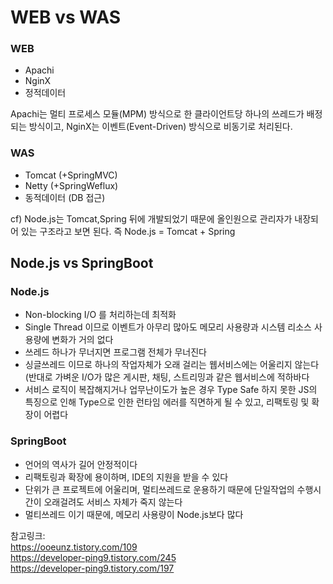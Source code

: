 # WEB vs WAS 

### WEB
* Apachi
* NginX
* 정적데이터

Apachi는 멀티 프로세스 모듈(MPM) 방식으로 한 클라이언트당 하나의 쓰레드가 배정되는 방식이고, NginX는 이벤트(Event-Driven) 방식으로 비동기로 처리된다. 



### WAS
* Tomcat (+SpringMVC)
* Netty  (+SpringWeflux)
* 동적데이터 (DB 접근)

cf)
Node.js는 Tomcat,Spring 뒤에 개발되었기 때문에 올인원으로 관리자가 내장되어 있는 구조라고 보면 된다. 즉 Node.js = Tomcat + Spring


## Node.js vs SpringBoot

### Node.js
* Non-blocking I/O 를 처리하는데 최적화
* Single Thread 이므로 이벤트가 아무리 많아도 메모리 사용량과 시스템 리소스 사용량에 변화가 거의 없다
* 쓰레드 하나가 무너지면 프로그램 전체가 무너진다
* 싱글쓰레드 이므로 하나의 작업자체가 오래 걸리는 웹서비스에는 어울리지 않는다 (반대로 가벼운 I/O가 많은 게시판, 채팅, 스트리밍과 같은 웹서비스에 적하바다
* 서비스 로직이 복잡해지거나 업무난이도가 높은 경우 Type Safe 하지 못한 JS의 특징으로 인해 Type으로 인한 런타임 에러를 직면하게 될 수 있고, 리팩토링 및 확장이 어렵다

### SpringBoot
* 언어의 역사가 길어 안정적이다
* 리팩토링과 확장에 용이하며, IDE의 지원을 받을 수 있다
* 단위가 큰 프로젝트에 어울리며, 멀티쓰레드로 운용하기 때문에 단일작업의 수행시간이 오래걸려도 서비스 자체가 죽지 않는다
* 멀티쓰레드 이기 때문에, 메모리 사용량이 Node.js보다 많다



참고링크:   
https://ooeunz.tistory.com/109   
https://developer-ping9.tistory.com/245   
https://developer-ping9.tistory.com/197   

